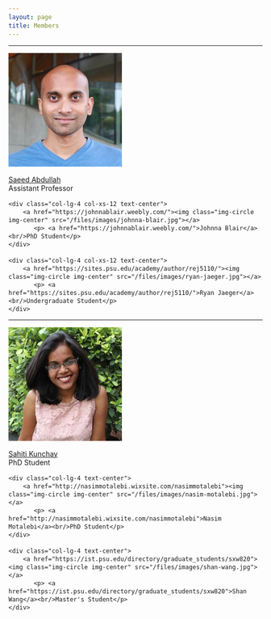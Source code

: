 ```yaml
---
layout: page
title: Members
---
```


<div class="row">
    <div class="col-md-12 text-center">
        <hr>
    </div>
</div>

<div class="row">
    <div class="col-lg-4 col-xs-12 text-center">
        <a href="https://saeedabdullah.com"><img class="img-circle img-center text-center" src="/files/images/saeed-abdullah.jpg"></a>
           <p> <a href="https://saeedabdullah.com">Saeed Abdullah</a><br/>Assistant Professor</p>
    </div>

    <div class="col-lg-4 col-xs-12 text-center">
        <a href="https://johnnablair.weebly.com/"><img class="img-circle img-center" src="/files/images/johnna-blair.jpg"></a>
           <p> <a href="https://johnnablair.weebly.com/">Johnna Blair</a><br/>PhD Student</p>
    </div>

    <div class="col-lg-4 col-xs-12 text-center">
        <a href="https://sites.psu.edu/academy/author/rej5110/"><img class="img-circle img-center" src="/files/images/ryan-jaeger.jpg"></a>
           <p> <a href="https://sites.psu.edu/academy/author/rej5110/">Ryan Jaeger</a><br/>Undergraduate Student</p>
    </div>
</div>

<div class="row">
    <div class="col-md-12 text-center">
        <hr>
    </div>
</div>

<div class="row">
    <div class="col-lg-4 text-center">
        <a href="https://sahitikunchay.github.io/"><img class="img-circle img-center" src="/files/images/sahiti-kunchay.jpg"></a>
           <p> <a href="https://sahitikunchay.github.io/">Sahiti Kunchay</a><br/>PhD Student</p>
    </div>

    <div class="col-lg-4 text-center">
        <a href="http://nasimmotalebi.wixsite.com/nasimmotalebi"><img class="img-circle img-center" src="/files/images/nasim-motalebi.jpg"></a>
           <p> <a href="http://nasimmotalebi.wixsite.com/nasimmotalebi">Nasim Motalebi</a><br/>PhD Student</p>
    </div>

    <div class="col-lg-4 text-center">
        <a href="https://ist.psu.edu/directory/graduate_students/sxw820"><img class="img-circle img-center" src="/files/images/shan-wang.jpg"></a>
           <p> <a href="https://ist.psu.edu/directory/graduate_students/sxw820">Shan Wang</a><br/>Master's Student</p>
    </div>
</div>

